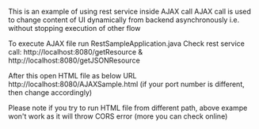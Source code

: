 This is an example of using rest service inside AJAX call
AJAX call is used to change content of UI dynamically from backend asynchronously i.e. without stopping execution of other flow 

To execute AJAX file
run RestSampleApplication.java
Check rest service call: http://localhost:8080/getResource & http://localhost:8080/getJSONResource

After this open HTML file as below URL
http://localhost:8080/AJAXSample.html
(if your port number is different, then change accordingly)

Please note if you try to run HTML file from different path, above exampe won't work as it will throw CORS error (more you can check online)